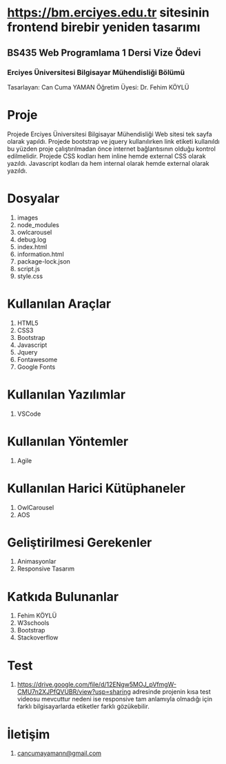 # https://bm.erciyes.edu.tr sitesinin frontend birebir yeniden tasarımı
## BS435 Web Programlama 1 Dersi Vize Ödevi
### Erciyes Üniversitesi Bilgisayar Mühendisliği Bölümü
Tasarlayan: Can Cuma YAMAN Öğretim Üyesi: Dr. Fehim KÖYLÜ
# Proje
Projede Erciyes Üniversitesi Bilgisayar Mühendisliği Web sitesi tek sayfa olarak yapıldı. Projede bootstrap ve jquery kullanılırken link etiketi kullanıldı bu yüzden proje çalıştırılmadan önce internet bağlantısının olduğu kontrol edilmelidir. Projede CSS kodları hem inline hemde external CSS olarak yazıldı. Javascript kodları da hem internal olarak hemde external olarak yazıldı.
# Dosyalar
1. images
2. node_modules
3. owlcarousel
4. debug.log
5. index.html
6. information.html
7. package-lock.json
8. script.js
9. style.css
# Kullanılan Araçlar
1. HTML5
2. CSS3
3. Bootstrap
4. Javascript
5. Jquery
6. Fontawesome
7. Google Fonts
# Kullanılan Yazılımlar
1. VSCode
# Kullanılan Yöntemler
1. Agile
# Kullanılan Harici Kütüphaneler
1. OwlCarousel
2. AOS
# Geliştirilmesi Gerekenler
1. Animasyonlar
2. Responsive Tasarım
# Katkıda Bulunanlar
1. Fehim KÖYLÜ
2. W3schools
3. Bootstrap
4. Stackoverflow
# Test
1. https://drive.google.com/file/d/12ENgw5MOJ_pVfmgW-CMU7n2XJPfQVUBR/view?usp=sharing adresinde projenin kısa test videosu mevcuttur nedeni ise responsive tam anlamıyla olmadığı için farklı bilgisayarlarda etiketler farklı gözükebilir.
# İletişim
1. cancumayamann@gmail.com


